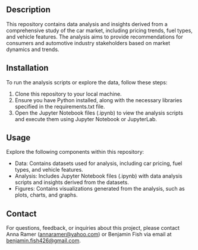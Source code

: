 ## Description
This repository contains data analysis and insights derived from a comprehensive study of the car market, including pricing trends, fuel types, and vehicle features. The analysis aims to provide recommendations for consumers and automotive industry stakeholders based on market dynamics and trends.

## Installation
To run the analysis scripts or explore the data, follow these steps:
1. Clone this repository to your local machine.
2. Ensure you have Python installed, along with the necessary libraries specified in the requirements.txt file.
3. Open the Jupyter Notebook files (.ipynb) to view the analysis scripts and execute them using Jupyter Notebook or JupyterLab.

## Usage
Explore the following components within this repository:
- Data: Contains datasets used for analysis, including car pricing, fuel types, and vehicle features.
- Analysis: Includes Jupyter Notebook files (.ipynb) with data analysis scripts and insights derived from the datasets.
- Figures: Contains visualizations generated from the analysis, such as plots, charts, and graphs.


## Contact
For questions, feedback, or inquiries about this project, please contact Anna Ramer (annaramer@yahoo.com) or Benjamin Fish via email at benjamin.fish426@gmail.com.
